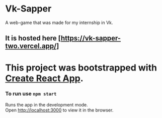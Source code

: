 # Vk-Sapper
A web-game that was made for my internship in Vk.

## It is hosted here [https://vk-sapper-two.vercel.app/]

# This project was bootstrapped with [Create React App](https://github.com/facebook/create-react-app).

### To run use `npm start`

Runs the app in the development mode.\
Open [http://localhost:3000](http://localhost:3000) to view it in the browser.

